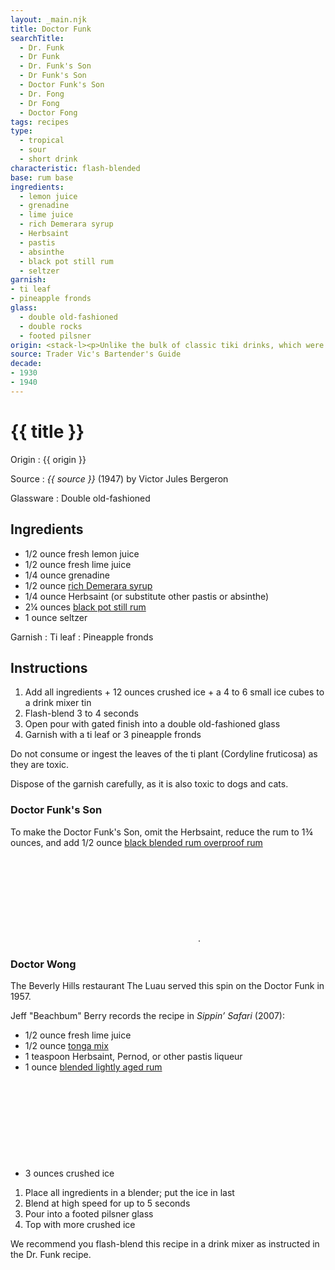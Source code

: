 ```yaml
---
layout: _main.njk
title: Doctor Funk
searchTitle:
  - Dr. Funk
  - Dr Funk
  - Dr. Funk's Son
  - Dr Funk's Son
  - Doctor Funk's Son
  - Dr. Fong
  - Dr Fong
  - Doctor Fong
tags: recipes
type:
  - tropical
  - sour
  - short drink
characteristic: flash-blended
base: rum base
ingredients:
  - lemon juice
  - grenadine
  - lime juice
  - rich Demerara syrup
  - Herbsaint
  - pastis
  - absinthe
  - black pot still rum
  - seltzer
garnish:
- ti leaf
- pineapple fronds
glass:
  - double old-fashioned
  - double rocks
  - footed pilsner
origin: <stack-l><p>Unlike the bulk of classic tiki drinks, which were invented by white men in California, this recipe actually originated in Polynesia. Doctor Bernard Funk was a German-born physician practicing medicine in Samoa's capital city, Apia. While in Samoa, Funk befriended <cite>Treasure Island</cite> author Robert Louis Stevenson; eventually he served as the writer's bedside doctor when Stevenson died in 1894.</p><p>Funk concocted a medicinal tonic comprising <q>a portion of absinthe, a dash of grenadine – a syrup of the pomegranate fruit, the juice of two limes, and half a pint of siphon water,</q> which eventually became notorious throughout the region. Travel writer Frederick O’Brien (1869&#8288;&thinsp;&#8288;–&#8288;&thinsp;&#8288;1932) mentions it in his books <cite>White Shadows in the South Seas</cite> (1919) and <cite>Mystic Isles of the South Seas</cite> (1921).</p><p>Don the Beachcomber created multiple Doctor Funk recipes beginning in the 1930s and continuing through the 1940s; Trader Vic had his own versions as well. As other restaurants copied and tweaked the recipe, they often changed the name; the Doctor Fong and Doctor Wong being two examples (see note).</p><p>The following recipe is based on Victor Bergeron's 1947 version.</p></stack-l>
source: Trader Vic's Bartender's Guide
decade:
- 1930
- 1940
---
```


<!-- markdownlint-disable MD025 -->
# {{ title }}
<!-- markdownlint-disable MD025 -->

Origin
  : {{ origin }}

Source
  : <cite>{{ source }}</cite> (1947) by  Victor Jules Bergeron

Glassware
  : Double old-fashioned

## Ingredients

* 1/2 ounce fresh lemon juice
* 1/2 ounce fresh lime juice
* 1/4 ounce grenadine
* 1/2 ounce [rich Demerara syrup](/mixes/2-1-simple-syrup)
* 1/4 ounce Herbsaint (or substitute other pastis or absinthe)
* 2&frac14; ounces [black pot still rum](/rums/10-rum-black-pot-still/)
* 1 ounce seltzer

Garnish
  : Ti leaf
  : Pineapple fronds

## Instructions

1. Add all ingredients + 12 ounces crushed ice + a 4 to 6 small ice cubes to a drink mixer tin
2. Flash-blend 3 to 4 seconds
3. Open pour with gated finish into a double old-fashioned glass
4. Garnish with a ti leaf or 3 pineapple fronds

<tiki-callout type="warning">

  Do not consume or ingest the leaves of the ti plant (Cordyline fruticosa) as they are toxic.

  Dispose of the garnish carefully, as it is also toxic to dogs and cats.

</tiki-callout>

<tiki-callout type="note">

### Doctor Funk's Son

  To make the Doctor Funk's Son, omit the Herbsaint, reduce the rum to 1&frac34; ounces, and add 1/2 ounce [black blended rum overproof rum](/rums/12-rum-black-blended-overproof/)<icon-l space="1em" label="(6)" class="bigger"><span class="with-icon"><svg class="icon"><use href="/assets/images/icons/circle-6.svg#circle-6"></use></svg></span></icon-l>.

</tiki-callout>

<tiki-callout type="note">

### Doctor Wong

  The Beverly Hills restaurant The Luau served this spin on the Doctor Funk in 1957.

  Jeff "Beachbum" Berry records the recipe in <cite>Sippin&rsquo; Safari</cite> (2007):

* 1/2 ounce fresh lime juice
* 1/2 ounce [tonga mix](/mixes/tonga-mix)
* 1 teaspoon Herbsaint, Pernod, or other pastis liqueur
* 1 ounce [blended lightly aged rum](/rums/04-rum-blended-lightly-aged/)<icon-l space="1em" class="bigger" label="(2)"><span class="with-icon"><svg class="icon"><use href="/assets/images/icons/circle-2.svg#circle-2"></use></svg></span></icon-l>
* 3 ounces crushed ice

1. Place all ingredients in a blender; put the ice in last
2. Blend at high speed for up to 5 seconds
3. Pour into a footed pilsner glass
4. Top with more crushed ice

We recommend you flash-blend this recipe in a drink mixer as instructed in the Dr. Funk recipe.

</tiki-callout>

